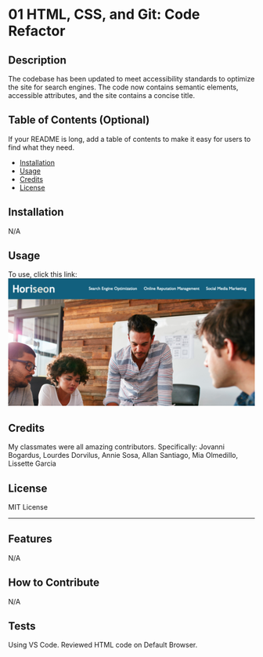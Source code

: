 # 01 HTML, CSS, and Git: Code Refactor

## Description

The codebase has been updated to meet accessibility standards to optimize the site for search engines. 
The code now contains semantic elements, accessible attributes, and the site contains a concise title. 

## Table of Contents (Optional)

If your README is long, add a table of contents to make it easy for users to find what they need.

- [Installation](#installation)
- [Usage](#usage)
- [Credits](#credits)
- [License](#license)

## Installation

N/A

## Usage

To use, click this link:
<img src = "./assets/images/horiseon.png">

## Credits

My classmates were all amazing contributors. Specifically:
Jovanni Bogardus, Lourdes Dorvilus, Annie Sosa, Allan Santiago, Mia Olmedillo, Lissette Garcia

## License

MIT License

---

## Features

N/A

## How to Contribute

N/A

## Tests

Using VS Code. Reviewed HTML code on Default Browser.
